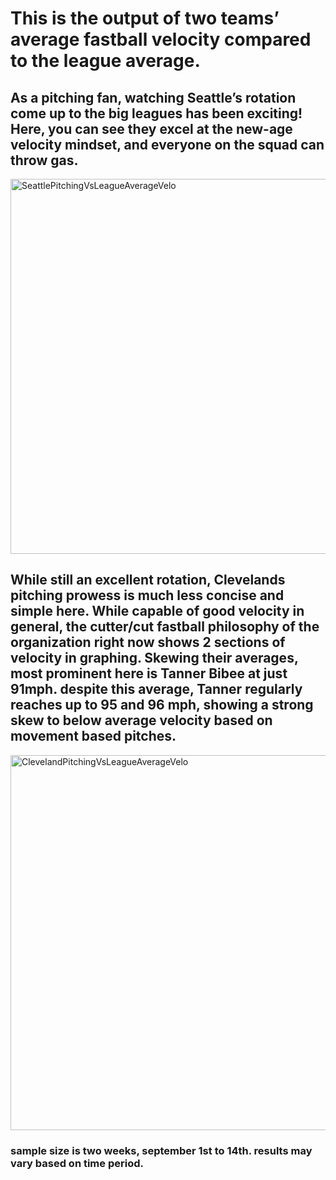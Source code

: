 # This is the output of two teams’ average fastball velocity compared to the league average.
## As a pitching fan, watching Seattle’s rotation come up to the big leagues has been exciting! Here, you can see they excel at the new-age velocity mindset, and everyone on the squad can throw gas.
<img width="1000" height="600" alt="SeattlePitchingVsLeagueAverageVelo" src="https://github.com/user-attachments/assets/304d139e-f6eb-470f-acf0-82325ac78511" />

## While still an excellent rotation, Clevelands pitching prowess is much less concise and simple here. While capable of good velocity in general, the cutter/cut fastball philosophy of the organization right now shows 2 sections of velocity in graphing. Skewing their averages, most prominent here is Tanner Bibee at just 91mph. despite this average, Tanner regularly reaches up to 95 and 96 mph, showing a strong skew to below average velocity based on movement based pitches.
<img width="1000" height="600" alt="ClevelandPitchingVsLeagueAverageVelo" src="https://github.com/user-attachments/assets/2248ca88-94d0-45ff-8a83-4866891e8ce7" />

### sample size is two weeks, september 1st to 14th. results may vary based on time period.
